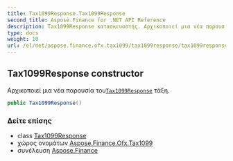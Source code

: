 ```yaml
---
title: Tax1099Response.Tax1099Response
second_title: Aspose.Finance for .NET API Reference
description: Tax1099Response κατασκευαστής. Αρχικοποιεί μια νέα παρουσία τουTax1099Response τάξη.
type: docs
weight: 10
url: /el/net/aspose.finance.ofx.tax1099/tax1099response/tax1099response/
---
```

## Tax1099Response constructor

Αρχικοποιεί μια νέα παρουσία του[`Tax1099Response`](../) τάξη.

```csharp
public Tax1099Response()
```

### Δείτε επίσης

* class [Tax1099Response](../)
* χώρος ονομάτων [Aspose.Finance.Ofx.Tax1099](../../tax1099response/)
* συνέλευση [Aspose.Finance](../../../)


